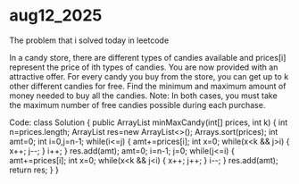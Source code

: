 # aug12_2025
The problem that i solved today in leetcode

In a candy store, there are different types of candies available and prices[i] represent the price of  ith types of candies. You are now provided with an attractive offer.
For every candy you buy from the store, you can get up to k other different candies for free. Find the minimum and maximum amount of money needed to buy all the candies.
Note: In both cases, you must take the maximum number of free candies possible during each purchase.

Code:
class Solution {
    public ArrayList<Integer> minMaxCandy(int[] prices, int k) {
        int n=prices.length;
        ArrayList<Integer> res=new ArrayList<>();
        Arrays.sort(prices);
        int amt=0;
        int i=0,j=n-1;
        while(i<=j)
        {
            amt+=prices[i];
            int x=0;
            while(x<k && j>i)
            {
                x++;
                j--;
            }
            i++;
        }
        res.add(amt);
        amt=0;
        i=n-1;
        j=0;
        while(j<=i)
        {
            amt+=prices[i];
            int x=0;
            while(x<k && j<i)
            {
                x++;
                j++;
            }
            i--;
        }
        res.add(amt);
        return res;
    }
}
